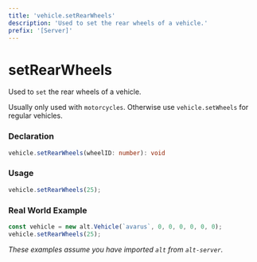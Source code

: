 ```yaml
---
title: 'vehicle.setRearWheels'
description: 'Used to set the rear wheels of a vehicle.'
prefix: '[Server]'
---
```


# setRearWheels

Used to `set` the rear wheels of a vehicle.

Usually only used with `motorcycles`. Otherwise use `vehicle.setWheels` for regular vehicles.

### Declaration

```typescript
vehicle.setRearWheels(wheelID: number): void
```

### Usage

```js
vehicle.setRearWheels(25);
```

### Real World Example

```js
const vehicle = new alt.Vehicle(`avarus`, 0, 0, 0, 0, 0, 0);
vehicle.setRearWheels(25);
```

_These examples assume you have imported `alt` from `alt-server`._